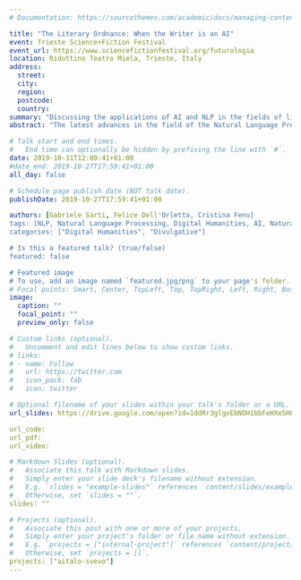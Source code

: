 ```yaml
---
# Documentation: https://sourcethemes.com/academic/docs/managing-content/

title: "The Literary Ordnance: When the Writer is an AI"
event: Trieste Science+Fiction Festival
event_url: https://www.sciencefictionfestival.org/futurologia
location: Ridottino Teatro Miela, Trieste, Italy
address:
  street:
  city: 
  region:
  postcode:
  country:
summary: "Discussing the applications of AI and NLP in the fields of literature and digital humanities."
abstract: "The latest advances in the field of the Natural Language Processing have produced artificial intelligence systems which were used as co-authors of narrative works, essays and theatre pieces. Three scientists and a humanist discuss about the applications of AI in literature."

# Talk start and end times.
#   End time can optionally be hidden by prefixing the line with `#`.
date: 2019-10-31T12:00:41+01:00
#date_end: 2019-10-27T17:59:41+01:00
all_day: false

# Schedule page publish date (NOT talk date).
publishDate: 2019-10-27T17:59:41+01:00

authors: [Gabriele Sarti, Felice Dell'Orletta, Cristina Fenu]
tags: [NLP, Natural Language Processing, Digital Humanities, AI, Natural Language Generation, Futurism, Trieste, Science+Fiction]
categories: ["Digital Humanities", "Divulgative"]

# Is this a featured talk? (true/false)
featured: false

# Featured image
# To use, add an image named `featured.jpg/png` to your page's folder. 
# Focal points: Smart, Center, TopLeft, Top, TopRight, Left, Right, BottomLeft, Bottom, BottomRight.
image:
  caption: ""
  focal_point: ""
  preview_only: false

# Custom links (optional).
#   Uncomment and edit lines below to show custom links.
# links:
# - name: Follow
#   url: https://twitter.com
#   icon_pack: fab
#   icon: twitter

# Optional filename of your slides within your talk's folder or a URL.
url_slides: https://drive.google.com/open?id=1ddRr3glgxEbNOH1bbFeHXe5HLk63FdY0

url_code:
url_pdf:
url_video:

# Markdown Slides (optional).
#   Associate this talk with Markdown slides.
#   Simply enter your slide deck's filename without extension.
#   E.g. `slides = "example-slides"` references `content/slides/example-slides.md`.
#   Otherwise, set `slides = ""`.
slides: ""

# Projects (optional).
#   Associate this post with one or more of your projects.
#   Simply enter your project's folder or file name without extension.
#   E.g. `projects = ["internal-project"]` references `content/project/deep-learning/index.md`.
#   Otherwise, set `projects = []`.
projects: ["aitalo-svevo"]
---
```

